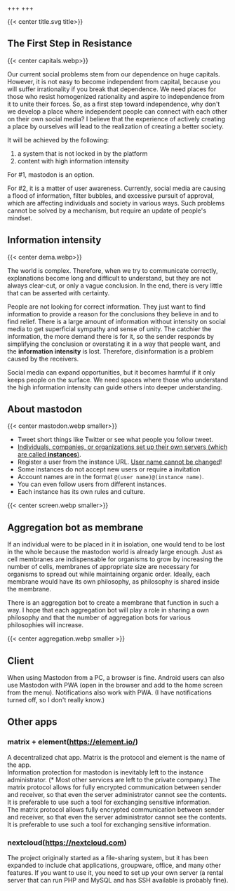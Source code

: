 +++
+++

{{< center title.svg title>}}

<!--
<div class="box">
The bot account is here:

mastodon: <a href="https://kolektiva.social/@mzo">@mzo@kolektiva.social</a>
</div>
-->
## The First Step in Resistance
{{< center capitals.webp>}}

Our current social problems stem from our dependence on huge capitals.
However, it is not easy to become independent from capital,
because you will suffer irrationality if you break that dependence.
We need places for those who resist homogenized rationality and aspire to independence from it to unite their forces.
So, as a first step toward independence,
why don't we develop a place where independent people can connect with each other on their own social media?
I believe that the experience of actively creating a place by ourselves will lead to the realization of creating a better society.

It will be achieved by the following:

1. a system that is not locked in by the platform
2. content with high information intensity

For #1, mastodon is an option.

For #2, it is a matter of user awareness. Currently, social media are causing a flood of information, filter bubbles, and excessive pursuit of approval, which are affecting individuals and society in various ways. Such problems cannot be solved by a mechanism, but require an update of people's mindset.


## Information intensity
{{< center dema.webp>}}

The world is complex.
Therefore, when we try to communicate correctly,
explanations become long and difficult to understand,
but they are not always clear-cut, or only a vague conclusion.
In the end, there is very little that can be asserted with certainty.

People are not looking for correct information.
They just want to find information to provide a reason for the conclusions they believe in and to find relief.
There is a large amount of information without intensity on social media to get superficial sympathy and sense of unity.
The catchier the information, the more demand there is for it,
so the sender responds by simplifying the conclusion or overstating it in a way that people want,
and the **information intensity** is lost.
Therefore, disinformation is a problem caused by the receivers.  

Social media can expand opportunities,
but it becomes harmful if it only keeps people on the surface.
We need spaces where those who understand the high information intensity can guide others into deeper understanding.


## About mastodon
{{< center mastodon.webp smaller>}}
- Tweet short things like Twitter or see what people you follow tweet.
- <ins>Individuals, companies, or organizations set up their own servers (which are called **instances**)</ins>.
- Register a user from the instance URL. <ins>User name cannot be changed</ins>!
- Some instances do not accept new users or require a invitation
- Account names are in the format `@(user name)@(instance name)`.
- You can even follow users from different instances.
- Each instance has its own rules and culture.

{{< center screen.webp smaller>}}

## Aggregation bot as membrane
If an individual were to be placed in it in isolation, one would tend to be lost in the whole because the mastodon world is already large enough.
Just as cell membranes are indispensable for organisms to grow by increasing the number of cells,
membranes of appropriate size are necessary for organisms to spread out while maintaining organic order.
Ideally, each membrane would have its own philosophy,
as philosophy is shared inside the membrane.

There is an aggregation bot to create a membrane that function in such a way.
I hope that each aggregation bot will play a role in sharing a own philosophy and that the number of aggregation bots for various philosophies will increase.

{{< center aggregation.webp smaller >}}

## Client
When using Mastodon from a PC, a browser is fine.
Android users can also use Mastodon with PWA (open in the browser and add to the home screen from the menu).
Notifications also work with PWA. 
(I have notifications turned off, so I don't really know.)

## Other apps
### matrix + element(https://element.io/)
A decentralized chat app. Matrix is the protocol and element is the name of the app.  
Information protection for mastodon is inevitably left to the instance administrator. (* Most other services are left to the private company.)
The matrix protocol allows for fully encrypted communication between sender and receiver, so that even the server administrator cannot see the contents.
It is preferable to use such a tool for exchanging sensitive information.  
The matrix protocol allows fully encrypted communication between sender and receiver, so that even the server administrator cannot see the contents.
It is preferable to use such a tool for exchanging sensitive information.

### nextcloud(https://nextcloud.com)  
The project originally started as a file-sharing system, but it has been expanded to include chat applications, groupware, office, and many other features. If you want to use it, you need to set up your own server (a rental server that can run PHP and MySQL and has SSH available is probably fine).
